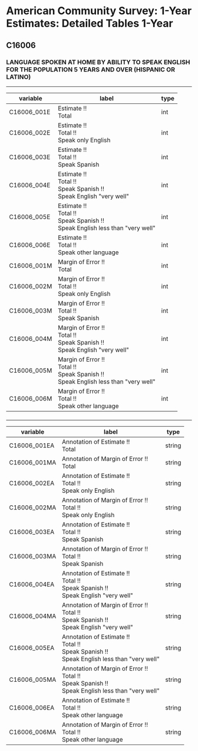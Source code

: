 # American Community Survey: 1-Year Estimates: Detailed Tables 1-Year

## C16006

### LANGUAGE SPOKEN AT HOME BY ABILITY TO SPEAK ENGLISH FOR THE POPULATION 5 YEARS AND OVER (HISPANIC OR LATINO)

___

| variable | label | type |
| ----- | ----- | ----- |
| C16006_001E | Estimate !!<br>Total | int |
| C16006_002E | Estimate !!<br>Total !!<br>Speak only English | int |
| C16006_003E | Estimate !!<br>Total !!<br>Speak Spanish | int |
| C16006_004E | Estimate !!<br>Total !!<br>Speak Spanish !!<br>Speak English &quot;very well&quot; | int |
| C16006_005E | Estimate !!<br>Total !!<br>Speak Spanish !!<br>Speak English less than &quot;very well&quot; | int |
| C16006_006E | Estimate !!<br>Total !!<br>Speak other language | int |
| C16006_001M | Margin of Error !!<br>Total | int |
| C16006_002M | Margin of Error !!<br>Total !!<br>Speak only English | int |
| C16006_003M | Margin of Error !!<br>Total !!<br>Speak Spanish | int |
| C16006_004M | Margin of Error !!<br>Total !!<br>Speak Spanish !!<br>Speak English &quot;very well&quot; | int |
| C16006_005M | Margin of Error !!<br>Total !!<br>Speak Spanish !!<br>Speak English less than &quot;very well&quot; | int |
| C16006_006M | Margin of Error !!<br>Total !!<br>Speak other language | int |
### 

___

| variable | label | type |
| ----- | ----- | ----- |
| C16006_001EA | Annotation of Estimate !!<br>Total | string |
| C16006_001MA | Annotation of Margin of Error !!<br>Total | string |
| C16006_002EA | Annotation of Estimate !!<br>Total !!<br>Speak only English | string |
| C16006_002MA | Annotation of Margin of Error !!<br>Total !!<br>Speak only English | string |
| C16006_003EA | Annotation of Estimate !!<br>Total !!<br>Speak Spanish | string |
| C16006_003MA | Annotation of Margin of Error !!<br>Total !!<br>Speak Spanish | string |
| C16006_004EA | Annotation of Estimate !!<br>Total !!<br>Speak Spanish !!<br>Speak English &quot;very well&quot; | string |
| C16006_004MA | Annotation of Margin of Error !!<br>Total !!<br>Speak Spanish !!<br>Speak English &quot;very well&quot; | string |
| C16006_005EA | Annotation of Estimate !!<br>Total !!<br>Speak Spanish !!<br>Speak English less than &quot;very well&quot; | string |
| C16006_005MA | Annotation of Margin of Error !!<br>Total !!<br>Speak Spanish !!<br>Speak English less than &quot;very well&quot; | string |
| C16006_006EA | Annotation of Estimate !!<br>Total !!<br>Speak other language | string |
| C16006_006MA | Annotation of Margin of Error !!<br>Total !!<br>Speak other language | string |

